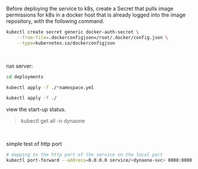 Before deploying the service to k8s, create a Secret that pulls image permissions for k8s in a docker host that is already logged into the image repository, with the following command.

```bash
kubectl create secret generic docker-auth-secret \
    --from-file=.dockerconfigjson=/root/.docker/config.json \
    --type=kubernetes.io/dockerconfigjson
```

<br>

run server:

```bash
cd deployments

kubectl apply -f ./*namespace.yml

kubectl apply -f ./
```

view the start-up status.

> kubectl get all -n dynaone

<br>

simple test of http port

```bash
# mapping to the http port of the service on the local port
kubectl port-forward --address=0.0.0.0 service/<dynaone-svc> 8080:8080 -n <dynaone>
```
